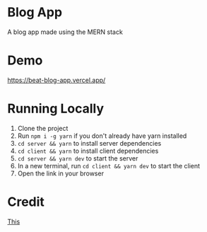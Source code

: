 # Blog App

A blog app made using the MERN stack

# Demo

https://beat-blog-app.vercel.app/

# Running Locally

1. Clone the project
2. Run `npm i -g yarn` if you don't already have yarn installed
3. `cd server && yarn` to install server dependencies
4. `cd client && yarn` to install client dependencies
5. `cd server && yarn dev` to start the server
6. In a new terminal, run `cd client && yarn dev` to start the client
7. Open the link in your browser

# Credit

[This](https://www.youtube.com/playlist?list=PLs4co9a6NhMw7xB4xPSkSQRM8uQVAZak6)
